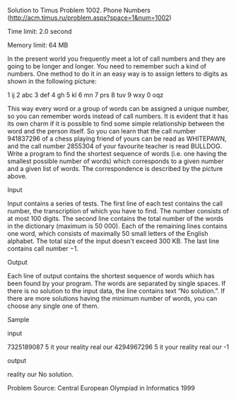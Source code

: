 Solution to Timus Problem 1002. Phone Numbers (http://acm.timus.ru/problem.aspx?space=1&num=1002)

Time limit: 2.0 second

Memory limit: 64 MB

In the present world you frequently meet a lot of call numbers and they are going to be longer and longer. You need to remember such a kind of numbers. One method to do it in an easy way is to assign letters to digits as shown in the following picture:

1 ij
2 abc
3 def
4 gh
5 kl
6 mn
7 prs
8 tuv
9 wxy
0 oqz

This way every word or a group of words can be assigned a unique number, so you can remember words instead of call numbers. It is evident that it has its own charm if it is possible to find some simple relationship between the word and the person itself. So you can learn that the call number 941837296 of a chess playing friend of yours can be read as WHITEPAWN, and the call number 2855304 of your favourite teacher is read BULLDOG.
Write a program to find the shortest sequence of words (i.e. one having the smallest possible number of words) which corresponds to a given number and a given list of words. The correspondence is described by the picture above.

Input

Input contains a series of tests. The first line of each test contains the call number, the transcription of which you have to find. The number consists of at most 100 digits. The second line contains the total number of the words in the dictionary (maximum is 50 000). Each of the remaining lines contains one word, which consists of maximally 50 small letters of the English alphabet. The total size of the input doesn't exceed 300 KB. The last line contains call number −1.

Output

Each line of output contains the shortest sequence of words which has been found by your program. The words are separated by single spaces. If there is no solution to the input data, the line contains text “No solution.”. If there are more solutions having the minimum number of words, you can choose any single one of them.

Sample

input	

7325189087
5
it
your
reality
real
our
4294967296
5
it
your
reality
real
our
-1

output

reality our
No solution.

Problem Source: Central European Olympiad in Informatics 1999
